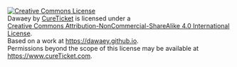 
<a rel="license" href="http://creativecommons.org/licenses/by-nc-sa/4.0/"><img alt="Creative Commons License" style="border-width:0" src="https://i.creativecommons.org/l/by-nc-sa/4.0/88x31.png" /></a><br /><span xmlns:dct="http://purl.org/dc/terms/" property="dct:title">Dawaey</span> by <a xmlns:cc="http://creativecommons.org/ns#" href="https://dawaey.com" property="cc:attributionName" rel="cc:attributionURL">CureTicket</a> is licensed under a <br><a rel="license" href="http://creativecommons.org/licenses/by-nc-sa/4.0/">Creative Commons Attribution-NonCommercial-ShareAlike 4.0 International License</a>.<br />Based on a work at <a xmlns:dct="http://purl.org/dc/terms/" href="https://dawaey.github.io" rel="dct:source">https://dawaey.github.io</a>.<br />Permissions beyond the scope of this license may be available at <a xmlns:cc="http://creativecommons.org/ns#" href="https://www.facebook.com/DrOs96" rel="cc:morePermissions">https://www.cureTicket.com</a>.
 
